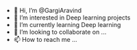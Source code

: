 - 👋 Hi, I’m @GargiAravind
- 👀 I’m interested in Deep learning projects
- 🌱 I’m currently learning Deep learning
- 💞️ I’m looking to collaborate on ...
- 📫 How to reach me ...

<!---
GargiAravind/GargiAravind is a ✨ special ✨ repository because its `README.md` (this file) appears on your GitHub profile.
You can click the Preview link to take a look at your changes.
--->
